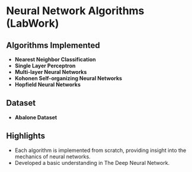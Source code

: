# Neural Network Algorithms (LabWork)

## Algorithms Implemented
- **Nearest Neighbor Classification**
- **Single Layer Perceptron**
- **Multi-layer Neural Networks**
- **Kohonen Self-organizing Neural Networks**
- **Hopfield Neural Networks**

## Dataset
- **Abalone Dataset**

## Highlights
- Each algorithm is implemented from scratch, providing insight into the mechanics of neural networks.
- Developed a basic understanding in The Deep Neural Network.
